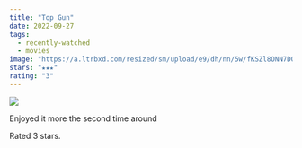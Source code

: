 ```yaml
---
title: "Top Gun"
date: 2022-09-27
tags:
  - recently-watched
  - movies
image: "https://a.ltrbxd.com/resized/sm/upload/e9/dh/nn/5w/fKSZl8ONN7DQh5ujgdObRIFmhiZ-0-600-0-900-crop.jpg?v=042d149015"
stars: "★★★"
rating: "3"
---
```


<div class="letterboxd-movie-data-content">
   <p><img src="https://a.ltrbxd.com/resized/sm/upload/e9/dh/nn/5w/fKSZl8ONN7DQh5ujgdObRIFmhiZ-0-600-0-900-crop.jpg?v=042d149015"/></p> <p>Enjoyed it more the second time around</p> 
  <p>Rated 3 stars.<p>
  <div class="float-clear"></div>
</div>
